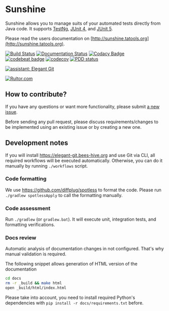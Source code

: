 # Sunshine
Sunshine allows you to manage suits of your automated tests directly from Java code. It supports
[TestNg](https://testng.org/doc/index.html), [JUnit 4](https://junit.org/junit4/), and
[JUnit 5](https://junit.org/junit5/).

Please read the users documentation on [http://sunshine.tatools.org](http://sunshine.tatools.org).

[![Build Status](https://github.com/tatools/sunshine/workflows/Quality%20pipeline/badge.svg)](https://github.com/tatools/sunshine/actions?workflow=Quality+pipeline)
[![Documentation Status](https://readthedocs.org/projects/sunshine/badge/?version=latest)](http://sunshine.tatools.org/en/latest/?badge=latest)
[![Codacy Badge](https://api.codacy.com/project/badge/Grade/b9ccdf7644db4658bb998eb3c8f0689b)](https://www.codacy.com/app/extsoft/sunshine?utm_source=github.com&amp;utm_medium=referral&amp;utm_content=tatools/sunshine&amp;utm_campaign=Badge_Grade)
[![codebeat badge](https://codebeat.co/badges/74ffce5e-e3be-45b7-9459-98d13f5f4d4e)](https://codebeat.co/projects/github-com-tatools-sunshine-master)
[![codecov](https://codecov.io/gh/tatools/sunshine/branch/master/graph/badge.svg)](https://codecov.io/gh/tatools/sunshine)
[![PDD status](http://www.0pdd.com/svg?name=tatools/sunshine)](http://www.0pdd.com/p?name=tatools/sunshine)

[![assistant: Elegant Git](https://img.shields.io/badge/assistant-Elegant%20Git-000000.svg)](https://github.com/bees-hive/elegant-git)

[![Rultor.com](http://www.rultor.com/b/tatools/sunshine)](http://www.rultor.com/p/tatools/sunshine)

## How to contribute?
If you have any questions or want more functionality, please submit [a new issue](https://github.com/tatools/sunshine/issues/new).

Before sending any pull request, please discuss requirements/changes to be implemented using an existing issue or
by creating a new one.

## Development notes
If you will install <https://elegant-git.bees-hive.org> and use Git via CLI, all required workflows
will be executed automatically. Otherwise, you can do it manually by running `./workflows` script.

### Code formatting
We use <https://github.com/diffplug/spotless> to format the code. Please run
`./gradlew spotlessApply` to call the formatting manually.

### Code assessment
Run `./gradlew` (or `gradlew.bat`). It will execute unit, integration tests, and formatting verifications.

### Docs review
Automatic analysis of documentation changes in not configured. That's why manual validation is required.

The following snippet allows generation of HTML version of the documentation
```bash
cd docs
rm -r _build && make html
open _build/html/index.html
```

Please take into account, you need to install required Python's dependencies with `pip install -r docs/requirements.txt`
before.
